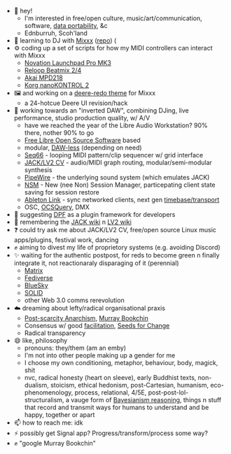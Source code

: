 - 👋 hey!
    - I'm interested in free/open culture, music/art/communication, software, [data portability](https://en.wikipedia.org/wiki/Data_portability), &c
    - Ednburruh, Scoh'land
- 🌱 learning to DJ with [Mixxx](https://mixxx.org) ([repo](https://github.com/mixxxdj/mixxx)) (
- ⚙️ coding up a set of scripts for how my MIDI controllers can interact with Mixxx
    - [Novation Launchpad Pro MK3](https://github.com/mxmilkiib/mixxx-launchpad-pro-mk3-milkii)
    - [Reloop Beatmix 2/4](https://github.com/mxmilkiib/mixxx-reloop-beatmix-2-4-milkii)
    - [Akai MPD218](https://github.com/mxmilkiib/mixxx-akai-mpd218-milkii)
    - [Korg nanoKONTROL 2](https://github.com/mxmilkiib/mixxx-korg-nanokontrol-2-milkii)
- 🖼️ and working on a [deere-redo theme](https://github.com/mxmilkiib/deere-redo) for Mixxx
    - a 24-hotcue Deere UI revision/hack
- 👣 working towards an "inverted DAW", combining DJing, live performance, studio production quality, w/ A/V
    - have we reached the year of the Libre Audio Workstation? 90% there, nother 90% to go
    - [Free Libre Open Source Software](https://wiki.snowdrift.coop/about/free-libre-open) based
    - modular, [DAW-less](https://medium.com/@DamionAndy/my-journey-into-dawless-music-production-gear-workflow-why-it-matters-9e549defac8a) (depending on need)
    - [Seq66](https://github.com/ahlstromcj/seq66) - looping MIDI pattern/clip sequencer w/ grid interface
    - [JACK/LV2 CV](https://linuxmusicians.com/viewtopic.php?f=1&t=20701) - audio/MIDI graph routing, modular/semi-modular synthesis
    - [PipeWire](https://gitlab.freedesktop.org/pipewire/pipewire/-/wikis/home) - the underlying sound system (which emulates JACK)
    - [NSM](https://new-session-manager.jackaudio.org) - New (nee Non) Session Manager, particepating client state saving for session restore
    - [Ableton Link](https://ableton.github.io/link) - sync networked clients, next gen [timebase/transport](https://jackaudio.org/api/transport-design.html)
    - OSC, [OCSQuery](https://github.com/Vidvox/OSCQueryProposal), DMX
- 🤔 suggesting [DPF](https://github.com/DISTRHO/DPF) as a plugin framework for developers
- 💭 remembering the [JACK wiki](https://github.com/jackaudio/jackaudio.github.com/wiki) n [LV2 wiki](https://github.com/lv2/lv2/wiki)
- ❓ could try ask me about JACK/LV2 CV, free/open source Linux music apps/plugins, festival work, dancing 
- ✊ aiming to divest my life of proprietory systems (e.g. avoiding Discord)
- ✨ waiting for the authentic postpost, for reds to become green n finally integrate it, not reactionaraly disparaging of it (perennial)
    - [Matrix](https://matrix.org)
    - [Fediverse](https://fediverse.party/)
    - [BlueSky](https://atproto.com/)
    - [SOLID](https://atproto.com)
    - other Web 3.0 comms rerevolution
- ☁️ dreaming about lefty/radical organisational praxis
    - [Post-scarcity Anarchism](https://theanarchistlibrary.org/library/murray-bookchin-post-scarcity-anarchism-book), [Murray Bookchin](https://nybooks.com/online/2018/06/15/how-my-fathers-ideas-helped-the-kurds-create-a-new-democracy)
    - Consensus w/ good [facilitation](https://www.seedsforchange.org.uk/facilitation), [Seeds for Change](https://www.seedsforchange.org.uk)
    - Radical transparency
- 😄 like, philosophy
    - pronouns: they/them (am an emby)
    - I'm not into other people making up a gender for me
    - I choose my own conditioning, metaphor, behaviour, body, magick, shit
    - nvc, radical honesty (heart on sleeve), early Buddhist texts, non-dualism, stoicism, ethical hedonism, post-Cartesian, humanism, eco-phenomenology, process, relational, 4/5E, post-post-lol-structuralism, a vauge form of [Bayesianism reasoning](https://www.lesswrong.com/posts/XCwPQzoe9hmQikMiY/bayesianism-for-humans), things n stuff that record and transmit ways for humans to understand and be happy, together or apart
- 📫 how to reach me: idk
- ⚡ possibly get Signal app? Progress/transform/process some way?
- ✊ "google Murray Bookchin"
